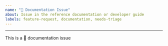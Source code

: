 ```yaml
---
name: "📕 Documentation Issue"
about: Issue in the reference documentation or developer guide
labels: feature-request, documentation, needs-triage
---
```


<!-- 
- developer guide? raise issue/pr here: https://github.com/awsdocs/aws-cdk-guide
- want to help? submit a pull request here: https://github.com/aws/aws-cdk
-->

<!--
link to reference doc page:
-->



<!--
describe your issue:
-->





---

This is a 📕 documentation issue
